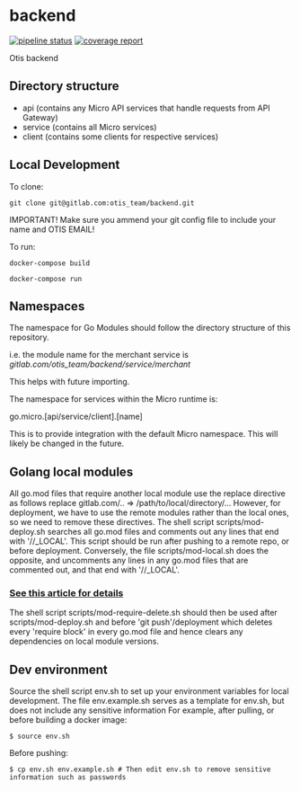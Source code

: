 # backend


[![pipeline status](https://gitlab.com/otis_team/backend/badges/master/pipeline.svg)](https://gitlab.com/otis_team/backend/-/commits/master)
[![coverage report](https://gitlab.com/otis_team/backend/badges/master/coverage.svg)](https://gitlab.com/otis_team/backend/-/commits/master)

Otis backend

## Directory structure

- api (contains any Micro API services that handle requests from API Gateway)
- service (contains all Micro services)
- client (contains some clients for respective services)

## Local Development

To clone:

`git clone git@gitlab.com:otis_team/backend.git` 

IMPORTANT! Make sure you ammend your git config file to include your name and OTIS EMAIL! 

To run:

`docker-compose build`

`docker-compose run`

## Namespaces

The namespace for Go Modules should follow the directory structure of this repository.

i.e. the module name for the merchant service is *gitlab.com/otis_team/backend/service/merchant* 

This helps with future importing.

The namespace for services within the Micro runtime is:

go.micro.[api/service/client].[name]

This is to provide integration with the default Micro namespace. This will likely be changed in the future.

## Golang local modules
All go.mod files that require another local module use
the replace directive as follows replace gitlab.com/.. => /path/to/local/directory/...
However, for deployment, we have to use the remote modules rather than the local ones, so we need to remove these directives.
The shell script scripts/mod-deploy.sh searches all go.mod files and comments out any lines that end with '//_LOCAL'. This script should be run after
pushing to a remote repo, or before deployment. Conversely, the file scripts/mod-local.sh does the opposite, and uncomments
any lines in any go.mod files that are commented out, and that end with '//_LOCAL'. 

### <a href='https://thewebivore.com/using-replace-in-go-mod-to-point-to-your-local-module/'> See this article for details </a>

The shell script scripts/mod-require-delete.sh should then be used
after scripts/mod-deploy.sh and before 'git push'/deployment which deletes every 'require block' in every go.mod file and hence clears any dependencies on local module versions.

## Dev environment

Source the shell script env.sh to set up your environment variables for local development.
The file env.example.sh serves as a template for env.sh, but does not include any sensitive information
For example, after pulling, or before building a docker image:
```shell script
$ source env.sh
```
Before pushing:
```shell script
$ cp env.sh env.example.sh # Then edit env.sh to remove sensitive information such as passwords
```
